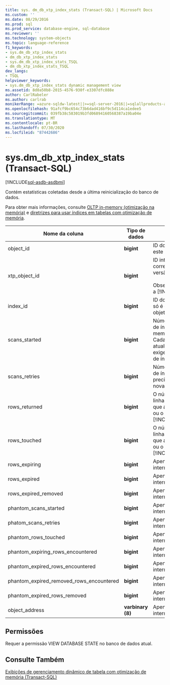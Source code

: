 ```yaml
---
title: sys. dm_db_xtp_index_stats (Transact-SQL) | Microsoft Docs
ms.custom: ''
ms.date: 08/29/2016
ms.prod: sql
ms.prod_service: database-engine, sql-database
ms.reviewer: ''
ms.technology: system-objects
ms.topic: language-reference
f1_keywords:
- sys.dm_db_xtp_index_stats
- dm_db_xtp_index_stats
- sys.dm_db_xtp_index_stats_TSQL
- dm_db_xtp_index_stats_TSQL
dev_langs:
- TSQL
helpviewer_keywords:
- sys.dm_db_xtp_index_stats dynamic management view
ms.assetid: 8d0a50b8-2015-4576-930f-e3307dfc888e
author: CarlRabeler
ms.author: carlrab
monikerRange: =azure-sqldw-latest||>=sql-server-2016||=sqlallproducts-allversions||>=sql-server-linux-2017||=azuresqldb-mi-current
ms.openlocfilehash: 91afcf9bc654c73b6dad416bf9c5d114ca1edee5
ms.sourcegitcommit: 039fb38c583019b3fd06894160568387a19ba04e
ms.translationtype: MT
ms.contentlocale: pt-BR
ms.lasthandoff: 07/30/2020
ms.locfileid: "87442686"
---
```

# <a name="sysdm_db_xtp_index_stats-transact-sql"></a>sys.dm_db_xtp_index_stats (Transact-SQL)
[!INCLUDE[sql-asdb-asdbmi](../../includes/applies-to-version/sql-asdb-asdbmi.md)]

  Contém estatísticas coletadas desde a última reinicialização do banco de dados.  
  
 Para obter mais informações, consulte [OLTP in-memory &#40;otimização na memória&#41;](../../relational-databases/in-memory-oltp/in-memory-oltp-in-memory-optimization.md) e [diretrizes para usar índices em tabelas com otimização de memória](https://msdn.microsoft.com/library/16ef63a4-367a-46ac-917d-9eebc81ab29b).  

  
|Nome da coluna|Tipo de dados|Descrição|  
|-----------------|---------------|-----------------|  
|object_id|**bigint**|ID do objeto ao qual este índice pertence.|  
|xtp_object_id|**bigint**|ID interna correspondente à versão atual do objeto.<br /><br /> Observação: aplica-se a [!INCLUDE[ssSQL15](../../includes/sssql15-md.md)] .|  
|index_id|**bigint**|ID do índice. O index_id só é exclusivo dentro do objeto.|  
|scans_started|**bigint**|Número de verificações de índice OLTP na memória executadas. Cada seleção, inserção, atualização ou exclusão exige uma verificação de índice.|  
|scans_retries|**bigint**|Número de verificações de índice que precisavam ser tentadas novamente,|  
|rows_returned|**bigint**|O número cumulativo de linhas retornadas desde que a tabela foi criada ou o início do [!INCLUDE[ssNoVersion](../../includes/ssnoversion-md.md)].|  
|rows_touched|**bigint**|O número cumulativo de linhas acessadas desde que a tabela foi criada ou o início do [!INCLUDE[ssNoVersion](../../includes/ssnoversion-md.md)].|  
|rows_expiring|**bigint**|Apenas para uso interno.|  
|rows_expired|**bigint**|Apenas para uso interno.|  
|rows_expired_removed|**bigint**|Apenas para uso interno.|  
|phantom_scans_started|**bigint**|Apenas para uso interno.|  
|phatom_scans_retries|**bigint**|Apenas para uso interno.|  
|phantom_rows_touched|**bigint**|Apenas para uso interno.|  
|phantom_expiring_rows_encountered|**bigint**|Apenas para uso interno.|  
|phantom_expired_rows_encountered|**bigint**|Apenas para uso interno.|  
|phantom_expired_removed_rows_encountered|**bigint**|Apenas para uso interno.|  
|phantom_expired_rows_removed|**bigint**|Apenas para uso interno.|  
|object_address|**varbinary (8)**|Apenas para uso interno.|  
  
## <a name="permissions"></a>Permissões  
 Requer a permissão VIEW DATABASE STATE no banco de dados atual.  
  
## <a name="see-also"></a>Consulte Também  
 [Exibições de gerenciamento dinâmico de tabela com otimização de memória &#40;Transact-SQL&#41;](../../relational-databases/system-dynamic-management-views/memory-optimized-table-dynamic-management-views-transact-sql.md)  
  
  
